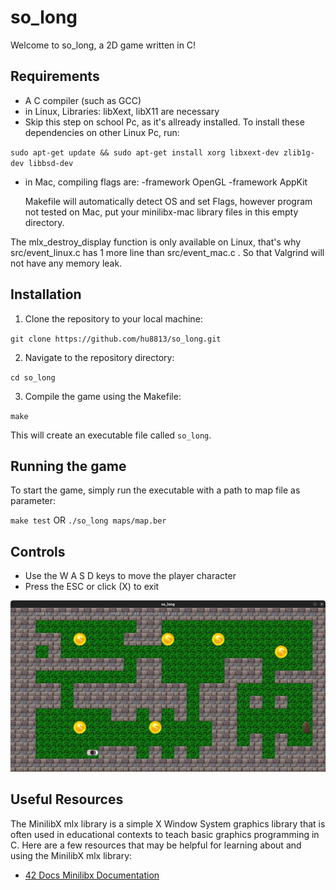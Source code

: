 
# so_long

Welcome to so_long, a 2D game written in C!

## Requirements

-   A C compiler (such as GCC)
-   in Linux, Libraries: libXext, libX11 are necessary
-   Skip this step on school Pc, as it's allready installed. 
    To install these dependencies on other Linux Pc, run:
    
`sudo apt-get update && sudo apt-get install xorg libxext-dev zlib1g-dev libbsd-dev`

-   in Mac, compiling flags are: -framework OpenGL -framework AppKit

    Makefile will automatically detect OS and set Flags, however program not tested on Mac, put your minilibx-mac library files in this empty directory.

The mlx_destroy_display function is only available on Linux, that's why src/event_linux.c has 1 more line than src/event_mac.c . So that Valgrind will not have any memory leak.

## Installation

1.  Clone the repository to your local machine:

`git clone https://github.com/hu8813/so_long.git` 

2.  Navigate to the repository directory:

`cd so_long` 

3.  Compile the game using the Makefile:

`make` 

This will create an executable file called `so_long`.

## Running the game

To start the game, simply run the executable with a path to map file as parameter:

`make test`  OR  `./so_long maps/map.ber` 

## Controls

-   Use the W A S D keys to move the player character
-   Press the ESC or click (X) to exit

![An example screenshot of so_long](screenshot.png)


## Useful Resources

The MinilibX mlx library is a simple X Window System graphics library that is often used in educational contexts to teach basic graphics programming in C. Here are a few resources that may be helpful for learning about and using the MinilibX mlx library:

-   [42 Docs Minilibx Documentation](https://harm-smits.github.io/42docs/libs/minilibx/introduction.html)
